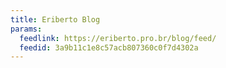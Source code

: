 ```yaml
---
title: Eriberto Blog
params:
  feedlink: https://eriberto.pro.br/blog/feed/
  feedid: 3a9b11c1e8c57acb807360c0f7d4302a
---
```

